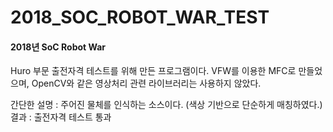 # 2018_SOC_ROBOT_WAR_TEST

#### 2018년 SoC Robot War

Huro 부문 출전자격 테스트를 위해 만든 프로그램이다. 
VFW를 이용한 MFC로 만들었으며, OpenCV와 같은 영상처리 관련 라이브러리는 사용하지 않았다.

간단한 설명 : 주어진 물체를 인식하는 소스이다. (색상 기반으로 단순하게 매칭하였다.)
결과 : 출전자격 테스트 통과
